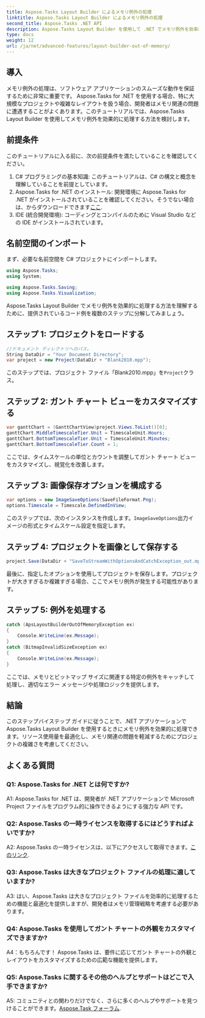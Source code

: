 ```yaml
---
title: Aspose.Tasks Layout Builder によるメモリ例外の処理
linktitle: Aspose.Tasks Layout Builder によるメモリ例外の処理
second_title: Aspose.Tasks .NET API
description: Aspose.Tasks Layout Builder を使用して .NET でメモリ例外を効率的に処理する方法を学びます。コード例を含むステップバイステップのガイド。
type: docs
weight: 12
url: /ja/net/advanced-features/layout-builder-out-of-memory/
---
```

## 導入

メモリ例外の処理は、ソフトウェア アプリケーションのスムーズな動作を保証するために非常に重要です。 Aspose.Tasks for .NET を使用する場合、特に大規模なプロジェクトや複雑なレイアウトを扱う場合、開発者はメモリ関連の問題に遭遇することがよくあります。このチュートリアルでは、Aspose.Tasks Layout Builder を使用してメモリ例外を効果的に処理する方法を検討します。

## 前提条件

このチュートリアルに入る前に、次の前提条件を満たしていることを確認してください。

1. C# プログラミングの基本知識: このチュートリアルは、C# の構文と概念を理解していることを前提としています。
2.  Aspose.Tasks for .NET のインストール: 開発環境に Aspose.Tasks for .NET がインストールされていることを確認してください。そうでない場合は、からダウンロードできます[ここ](https://releases.aspose.com/tasks/net/).
3. IDE (統合開発環境): コーディングとコンパイルのために Visual Studio などの IDE がインストールされています。

## 名前空間のインポート

まず、必要な名前空間を C# プロジェクトにインポートします。

```csharp
using Aspose.Tasks;
using System;

using Aspose.Tasks.Saving;
using Aspose.Tasks.Visualization;

```

Aspose.Tasks Layout Builder でメモリ例外を効果的に処理する方法を理解するために、提供されているコード例を複数のステップに分解してみましょう。

## ステップ 1: プロジェクトをロードする

```csharp
//ドキュメント ディレクトリへのパス。
String DataDir = "Your Document Directory";
var project = new Project(DataDir + "Blank2010.mpp");
```

このステップでは、プロジェクト ファイル「Blank2010.mpp」を`Project`クラス。

## ステップ 2: ガント チャート ビューをカスタマイズする

```csharp
var ganttChart = (GanttChartView)project.Views.ToList()[0];
ganttChart.MiddleTimescaleTier.Unit = TimescaleUnit.Hours;
ganttChart.BottomTimescaleTier.Unit = TimescaleUnit.Minutes;
ganttChart.BottomTimescaleTier.Count = 1;
```

ここでは、タイムスケールの単位とカウントを調整してガント チャート ビューをカスタマイズし、視覚化を改善します。

## ステップ 3: 画像保存オプションを構成する

```csharp
var options = new ImageSaveOptions(SaveFileFormat.Png);
options.Timescale = Timescale.DefinedInView;
```

このステップでは、次のインスタンスを作成します。`ImageSaveOptions`出力イメージの形式とタイムスケール設定を指定します。

## ステップ 4: プロジェクトを画像として保存する

```csharp
project.Save(DataDir + "SaveToStreamWithOptionsAndCatchException_out.mpp", options);
```

最後に、指定したオプションを使用してプロジェクトを保存します。プロジェクトが大きすぎるか複雑すぎる場合、ここでメモリ例外が発生する可能性があります。

## ステップ 5: 例外を処理する

```csharp
catch (ApsLayoutBuilderOutOfMemoryException ex)
{
    Console.WriteLine(ex.Message);
}
catch (BitmapInvalidSizeException ex)
{
    Console.WriteLine(ex.Message);
}
```

ここでは、メモリとビットマップ サイズに関連する特定の例外をキャッチして処理し、適切なエラー メッセージや処理ロジックを提供します。

## 結論

このステップバイステップ ガイドに従うことで、.NET アプリケーションで Aspose.Tasks Layout Builder を使用するときにメモリ例外を効果的に処理できます。リソース使用量を最適化し、メモリ関連の問題を軽減するためにプロジェクトの複雑さを考慮してください。

## よくある質問

### Q1: Aspose.Tasks for .NET とは何ですか?

A1: Aspose.Tasks for .NET は、開発者が .NET アプリケーションで Microsoft Project ファイルをプログラム的に操作できるようにする強力な API です。

### Q2: Aspose.Tasks の一時ライセンスを取得するにはどうすればよいですか?

 A2: Aspose.Tasks の一時ライセンスは、以下にアクセスして取得できます。[このリンク](https://purchase.aspose.com/temporary-license/).

### Q3: Aspose.Tasks は大きなプロジェクト ファイルの処理に適していますか?

A3: はい、Aspose.Tasks は大きなプロジェクト ファイルを効率的に処理するための機能と最適化を提供しますが、開発者はメモリ管理戦略を考慮する必要があります。

### Q4: Aspose.Tasks を使用してガント チャートの外観をカスタマイズできますか?

A4：もちろんです！ Aspose.Tasks は、要件に応じてガント チャートの外観とレイアウトをカスタマイズするための広範な機能を提供します。

### Q5: Aspose.Tasks に関するその他のヘルプとサポートはどこで入手できますか?

 A5: コミュニティとの関わりだけでなく、さらに多くのヘルプやサポートを見つけることができます。[Aspose.Task フォーラム](https://forum.aspose.com/c/tasks/15).